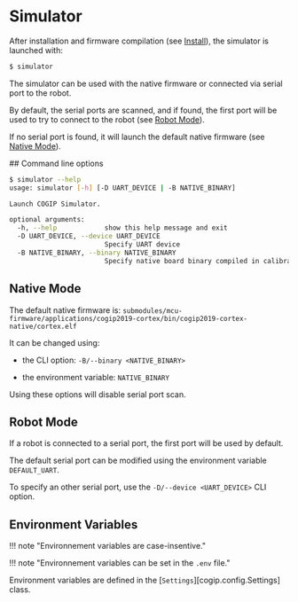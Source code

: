 # Simulator

After installation and firmware compilation (see [Install](../install.md)), the simulator
is launched with:
```bash
$ simulator
```

The simulator can be used with the native firmware or connected via serial port to the robot.

By default, the serial ports are scanned, and if found, the first port will be used to try to connect to the robot (see [Robot Mode](#robot-mode)).

If no serial port is found, it will launch the default native firmware (see [Native Mode](#native-mode)).


## Command line options

```bash
$ simulator --help
usage: simulator [-h] [-D UART_DEVICE | -B NATIVE_BINARY]

Launch COGIP Simulator.

optional arguments:
  -h, --help            show this help message and exit
  -D UART_DEVICE, --device UART_DEVICE
                        Specify UART device
  -B NATIVE_BINARY, --binary NATIVE_BINARY
                        Specify native board binary compiled in calibration mode
```

## Native Mode

The default native firmware is:
`submodules/mcu-firmware/applications/cogip2019-cortex/bin/cogip2019-cortex-native/cortex.elf`

It can be changed using:

  * the CLI option: `-B/--binary <NATIVE_BINARY>`

  * the environment variable: `NATIVE_BINARY`

Using these options will disable serial port scan.

## Robot Mode

If a robot is connected to a serial port, the first port will be used by default.

The default serial port can be modified using the environment variable `DEFAULT_UART`.

To specify an other serial port, use the `-D/--device <UART_DEVICE>` CLI option.

## Environment Variables

!!! note "Environnement variables are case-insentive."

!!! note "Environnement variables can be set in the `.env` file."

Environment variables are defined in the [`Settings`][cogip.config.Settings] class.
